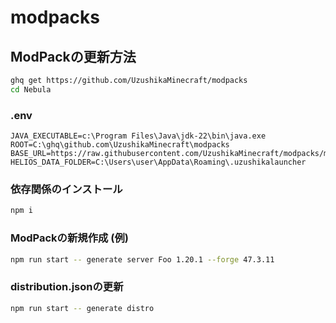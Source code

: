 # modpacks

## ModPackの更新方法

```sh
ghq get https://github.com/UzushikaMinecraft/modpacks
cd Nebula
```

### .env
```env
JAVA_EXECUTABLE=c:\Program Files\Java\jdk-22\bin\java.exe
ROOT=C:\ghq\github.com\UzushikaMinecraft\modpacks
BASE_URL=https://raw.githubusercontent.com/UzushikaMinecraft/modpacks/master/
HELIOS_DATA_FOLDER=C:\Users\user\AppData\Roaming\.uzushikalauncher
```

### 依存関係のインストール
```sh
npm i
```

### ModPackの新規作成 (例)
```sh
npm run start -- generate server Foo 1.20.1 --forge 47.3.11
```

### distribution.jsonの更新
```sh
npm run start -- generate distro
```